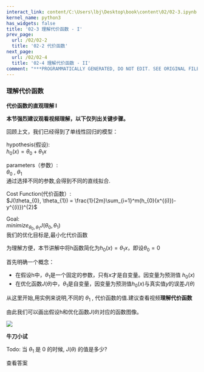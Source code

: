 ```yaml
---
interact_link: content/C:\Users\lbj\Desktop\book\content\02/02-3.ipynb
kernel_name: python3
has_widgets: false
title: '02-3 理解代价函数 - I'
prev_page:
  url: /02/02-2
  title: '02-2 代价函数'
next_page:
  url: /02/02-4
  title: '02-4 理解代价函数 - II'
comment: "***PROGRAMMATICALLY GENERATED, DO NOT EDIT. SEE ORIGINAL FILES IN /content***"
---
```


### 理解代价函数

**代价函数的直观理解 I**

**本节强烈建议观看视频理解，以下仅列出关键步骤。**

回顾上文，我们已经得到了单线性回归的模型：

hypothesis(假设):    
         $h_{0}(x) = \theta_{0} + \theta_{1}x$     

parameters（参数）:      
$\theta_{0}$ , $\theta_{1}$   
通过选择不同的参数,会得到不同的直线拟合.

Cost Function(代价函数）:     
$J(\theta_{0}, \theta_{1}) = \frac{1}{2m}\sum_{i=1}^m(h_{0}(x^{(i)})-y^{(i)})^{2}$

Goal:     
$minimize_{\theta_{0},\theta_{1}}J(\theta_{0}, \theta_{1})$   
我们的优化目标是,最小化代价函数

为理解方便，本节讲解中将h函数简化为$h_{0}(x) =\theta_{1}x$，即设$\theta_{0}=0$

首先明确一个概念：
+ 在假设h中，$\theta_{1}$是一个固定的参数，只有$x$才是自变量。因变量为预测值 $h_{0}(x)$
+ 在优化函数$J(\theta)$中，$\theta_{1}$是自变量，因变量为预测值$h_{0}(x)$与真实值$y$的误差$J(\theta)$


从这里开始,用实例来说明,不同的 $\theta_{1}$ , 代价函数的值.建议查看视频**理解代价函数**

由此我们可以画出假设h和优化函数$J(\theta)$对应的函数图像。

![](https://i.loli.net/2018/12/04/5c0652fe1637f.png)


**牛刀小试**

Todo: 当 $\theta_{1}$ 是 0 的时候, $J(\theta)$ 的值是多少?


<span class='md-hint-alone-link pop 0'>查看答案</span>

